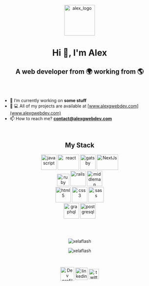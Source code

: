 <p align="center"><img align="center" src="https://res.cloudinary.com/dcf4y5ngp/image/upload/v1631038369/alexwebdevcolor.png" alt="alex_logo" width="100" height="100"/></p>
<h1 align="center">Hi 👋, I'm Alex</h1>
<h2 align="center">A web developer from 🌍  working from 🌎</h2>
<br>
<br>

- 🔭 I’m currently working on **some stuff**
- 👨 💻  All of my projects are available at [www.alexgwebdev.com](www.alexgwebdev.com)
- 📫  How to reach me?  **contact@alexgwebdev.com**
<br>

<h2 align="center">My Stack</h2>
<p
 align="center">
  <img src="https://res.cloudinary.com/dcf4y5ngp/image/upload/v1543598642/javascript.svg" alt="javascript" width="50" height="50"/> 
  <img src="https://res.cloudinary.com/dcf4y5ngp/image/upload/v1543598079/react.png" alt="react" width="70" height="50"/> 
  <img src="https://www.vectorlogo.zone/logos/gatsbyjs/gatsbyjs-icon.svg" alt="gatsby" width="50" height="50"/>
  <img src="https://res.cloudinary.com/dcf4y5ngp/image/upload/v1632139863/next_white.png" alt="NextJs" height="50" width="70"/>
 <br>
 
  <img src="https://res.cloudinary.com/dcf4y5ngp/image/upload/v1543598079/Ruby_logo.png" alt="ruby" width="40" height="40"/> 
  <img src="https://res.cloudinary.com/dcf4y5ngp/image/upload/v1543598080/rails2.png" alt="rails" width="50"/>
  <img src="https://raw.githubusercontent.com/leungwensen/svg-icon/b84b3f3a3da329b7c1d02346865f8e98beb05413/dist/svg/logos/middleman.svg"
 alt="middleman" width="50" height="50"/>
 <br>
 
  <img src="https://res.cloudinary.com/dcf4y5ngp/image/upload/v1543598643/html-5.svg" alt="html5" width="50" height="50"/>
  <img src="https://res.cloudinary.com/dcf4y5ngp/image/upload/v1543598642/css-3.svg" alt="css3" width="50" height="50"/> 
 <img src="https://res.cloudinary.com/dcf4y5ngp/image/upload/v1596022043/sass.png" alt="sass" width="50" height="50"/>
 <br>
 
 <img src="https://www.vectorlogo.zone/logos/graphql/graphql-icon.svg" alt="graphql" width="50" height="50"/>
 <img src="https://res.cloudinary.com/dcf4y5ngp/image/upload/v1543598643/postgresql.svg" alt="postgresql" width="50" height="50"/> 
 
</p>
<br><br>

<p align="center"> <img src="https://komarev.com/ghpvc/?username=xelaflash" alt="xelaflash" /> </p>
<p align="center"> <img src="https://github-readme-stats.vercel.app/api?username=xelaflash&show_icons=true&title_color=fff&icon_color=79ff97&text_color=9f9f9f&bg_color=151515"
alt="xelaflash" /> <p>
<br>
<p align="center">
 <a href="https://dev.to/xelaflash" target="blank"><img 
 align="center" src="https://d2fltix0v2e0sb.cloudfront.net/dev-badge.svg" alt="Dev profile" height="45" width="45" /></a>
 <a href="https://linkedin.com/in/alexgwebdev" target="blank"><img align="center" 
 src="https://cdn.jsdelivr.net/npm/simple-icons@3.0.1/icons/linkedin.svg" alt="linkedin profile" height="40"/></a>
 <a href="https://linkedin.com/in/alexgwebdev" target="blank">
  <img align="center" src="https://res.cloudinary.com/dcf4y5ngp/image/upload/v1595503514/Twitter_Logo_Black.png" alt="twitter profile" height="33"  /></a>
</p>

